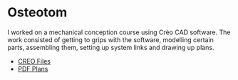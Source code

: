 # Osteotom
I worked on a mechanical conception course using Créo CAD software. The work consisted of getting to grips with the software, modelling certain parts, assembling them, setting up system links and drawing up plans.

* [CREO Files](https://github.com/Maxxyyme/Osteotome/tree/main/src)
* [PDF Plans](https://github.com/Maxxyyme/Osteotome/blob/main/plans/osteotome.pdf)
